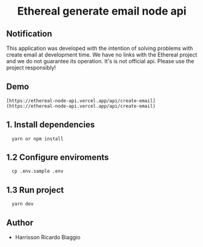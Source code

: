 <h1 align="center">Ethereal generate email node api</h1>

## Notification
  This application was developed with the intention of solving problems with create email at development time. We have no links with the
  Ethereal project and we do not guarantee its operation.
  It's is not official api.
  Please use the project responsibly!

## Demo
```
[https://ethereal-node-api.vercel.app/api/create-email](https://ethereal-node-api.vercel.app/api/create-email)
```

## 1. Install dependencies
```
  yarn or npm install
```

## 1.2 Configure enviroments
```
  cp .env.sample .env
```

## 1.3 Run project
```
  yarn dev
```

## Author
- Harrisson Ricardo Biaggio
